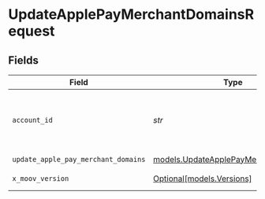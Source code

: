 # UpdateApplePayMerchantDomainsRequest


## Fields

| Field                                                                              | Type                                                                               | Required                                                                           | Description                                                                        |
| ---------------------------------------------------------------------------------- | ---------------------------------------------------------------------------------- | ---------------------------------------------------------------------------------- | ---------------------------------------------------------------------------------- |
| `account_id`                                                                       | *str*                                                                              | :heavy_check_mark:                                                                 | ID of the Moov account representing the merchant.                                  |
| `update_apple_pay_merchant_domains`                                                | [models.UpdateApplePayMerchantDomains](../models/updateapplepaymerchantdomains.md) | :heavy_check_mark:                                                                 | N/A                                                                                |
| `x_moov_version`                                                                   | [Optional[models.Versions]](../models/versions.md)                                 | :heavy_minus_sign:                                                                 | Specify an API version.                                                            |